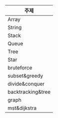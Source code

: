 | 주제 |
| --- |
| Array |
| String |
| Stack |
| Queue |
| Tree |
| Star |
| bruteforce |
| subset&greedy |
| divide&conquer |
| backtracking&tree |
| graph |
| mst&dijkstra |